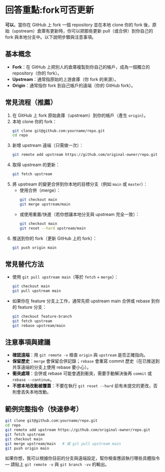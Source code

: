 # 回答重點:fork可否更新

**可以**。當你在 GitHub 上 fork 一個 repository 並在本地 clone 你的 fork 後，原始（upstream）倉庫有更新時，你可以把那些更新 pull（或合併）到你自己的 fork 與本地分支中。以下說明步驟與注意事項。  

## 基本概念  

- **Fork**：在 GitHub 上把別人的倉庫複製到你自己的帳戶，成為一個獨立的 repository（你的 fork）。  
- **Upstream**：通常指原始的上游倉庫（你 fork 的來源）。  
- **Origin**：通常指你 fork 到自己帳戶的遠端（你的 GitHub fork）。  

## 常見流程（推薦）  

1. 在 GitHub 上 fork 原始倉庫（upstream）到你的帳戶（產生 `origin`）。  
2. 本地 clone 你的 fork：  
   ```bash  
   git clone git@github.com:yourname/repo.git  
   cd repo  
   ```  
3. 新增 upstream 遠端（只需做一次）：  
   ```bash  
   git remote add upstream https://github.com/original-owner/repo.git  
   ```  
4. 取得 upstream 的更新：  
   ```bash  
   git fetch upstream  
   ```  
5. 將 upstream 的變更合併到你本地的目標分支（例如 `main` 或 `master`）：  
   - 使用合併（merge）：  
     ```bash  
     git checkout main  
     git merge upstream/main  
     ```  
   - 或使用重置/快進（若你想讓本地分支與 upstream 完全一致）：  
     ```bash  
     git checkout main  
     git reset --hard upstream/main  
     ```  
6. 推送到你的 fork（更新 GitHub 上的 fork）：  
   ```bash  
   git push origin main  
   ```  

## 常見替代方法  

- 使用 `git pull upstream main`（等於 `fetch` + `merge`）：  
  ```bash  
  git checkout main  
  git pull upstream main  
  ```  
- 如果你在 feature 分支上工作，通常先把 upstream main 合併或 rebase 到你的 feature 分支：  
  ```bash  
  git checkout feature-branch  
  git fetch upstream  
  git rebase upstream/main  
  ```  

## 注意事項與建議  

- **確認遠端**：用 `git remote -v` 檢查 `origin` 與 `upstream` 是否正確指向。  
- **保留歷史**：`merge` 會保留合併記錄；`rebase` 會重寫 commit 歷史（在已推送到共享遠端的分支上使用 rebase 要小心）。  
- **衝突處理**：合併或 rebase 可能會遇到衝突，需要手動解決後再 `commit` 或 `rebase --continue`。  
- **不想本地改動被覆蓋**：不要在執行 `git reset --hard` 前有未提交的更改，否則會丟失本地改動。  

## 範例完整指令（快速參考）  

```bash  
git clone git@github.com:yourname/repo.git  
cd repo  
git remote add upstream https://github.com/original-owner/repo.git  
git fetch upstream  
git checkout main  
git merge upstream/main   # 或 git pull upstream main  
git push origin main  
```  

如果你想，我可以根據你目前的分支與遠端設定，幫你檢查應該執行哪些具體指令 — 請貼上 `git remote -v` 與 `git branch -vv` 的輸出。
